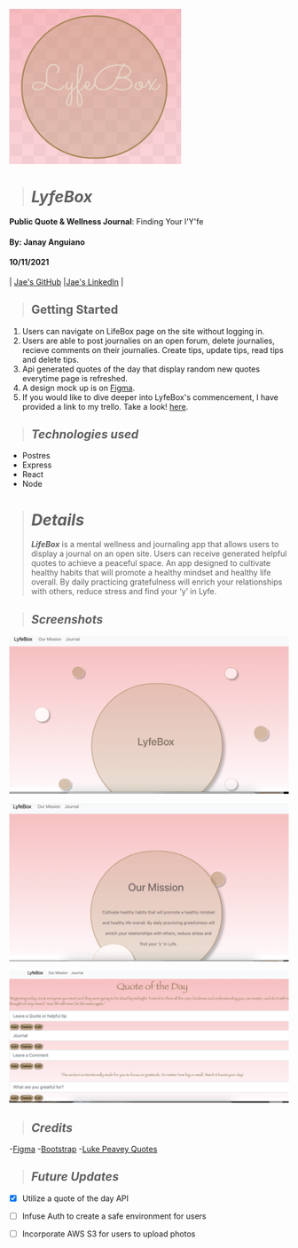 ![Screenshot](Screenshots/lyfebox.png)
># **_LyfeBox_**
**Public Quote & Wellness Journal**:
Finding Your l'Y'fe

#### By: Janay Anguiano

#### 10/11/2021

| [Jae's GitHub](https://github.com/Jangui92) |[Jae's LinkedIn](https://www.linkedin.com/in/janay-anguiano-778717215/) |

> ## Getting Started

1. Users can navigate on LifeBox page on the site without logging in.
2. Users are able to post journalies on an open forum, delete journalies, recieve comments on their journalies. Create tips, update tips, read tips and delete tips.
3. Api generated quotes of the day that display random new quotes everytime page is refreshed.
4. A design mock up is on [Figma](https://www.figma.com/file/1yrt8dZSW4wnb2SSa1KgEh/Untitled?node-id=0%3A1).
6. If you would like to dive deeper into LyfeBox's commencement, I have provided a link to my trello. Take a look! [here](https://trello.com/b/2LHsSQdZ/lifebox).


> ## _Technologies used_

- Postres
- Express
- React
- Node

> # _Details_
>
> **_LifeBox_** is a mental wellness and journaling app that allows users to display a journal on an open site.  Users can receive generated helpful quotes to achieve a peaceful space.  An app designed to cultivate healthy habits that will promote a healthy mindset and healthy life overall. By daily practicing gratefulness will enrich your relationships with others, reduce stress and find your ‘y’ in Lyfe.



> ## _Screenshots_
>
> 
![Screenshots](Screenshots/page1.png)

![Screenshots](Screenshots/page2.png)

![Screenshots](Screenshots/page3.png)

> ## _Credits_
-[Figma](https://www.figma.com/file/1yrt8dZSW4wnb2SSa1KgEh/Untitled?node-id=0%3A1)
-[Bootstrap](https://react-bootstrap.netlify.app/components/navs/)
-[Luke Peavey Quotes](https://github.com/lukePeavey/quotable)

> ## _Future Updates_

- [x] Utilize a quote of the day API
- [ ] Infuse Auth to create a safe environment for users
- [ ] Incorporate AWS S3 for users to upload photos

